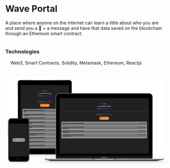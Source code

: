 # Wave Portal

A place where anyone on the internet can learn a little about who you are and send you a 👋 + a message and have that data saved on the blockchain through an Ethereum smart contract.
#
### Technologies
&nbsp;&nbsp;&nbsp;&nbsp;Web3, Smart Contracts, Solidity, Metamask, Ethereum, Reactjs
#
![mockup](./mockup.png)